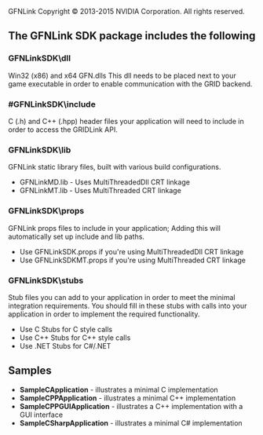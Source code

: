 GFNLink Copyright © 2013-2015 NVIDIA Corporation. All rights reserved.
## The GFNLink SDK package includes the following
### GFNLinkSDK\dll
Win32 (x86) and x64 GFN.dlls
This dll needs to be placed next to your game executable in order to enable communication with the GRID backend.
### #GFNLinkSDK\include
C (.h) and C++ (.hpp) header files your application will need to include in order to access the GRIDLink API.
### GFNLinkSDK\lib
GFNLink static library files, built with various build configurations. 

- GFNLinkMD.lib - Uses MultiThreadedDll CRT linkage
- GFNLinkMT.lib - Uses MultiThreaded CRT linkage

### GFNLinkSDK\props
GFNLink props files to include in your application; Adding this will automatically set up include and lib paths.
- Use GFNLinkSDK.props if you're using MultiThreadedDll CRT linkage
- Use GFNLinkSDKMT.props if you're using MultiThreaded CRT linkage

### GFNLinkSDK\stubs
Stub files you can add to your application in order to meet the minimal integration requirements.
You should fill in these stubs with calls into your application in order to implement the required functionality.

- Use C Stubs for C style calls
- Use C++ Stubs for C++ style calls
- Use .NET Stubs for C#/.NET

## Samples
- **SampleCApplication** - illustrates a minimal C implementation
- **SampleCPPApplication** - illustrates a minimal C++ implementation
- **SampleCPPGUIApplication** - illustrates a C++ implementation with a GUI interface
- **SampleCSharpApplication** - illustrates a minimal C# implementation 

